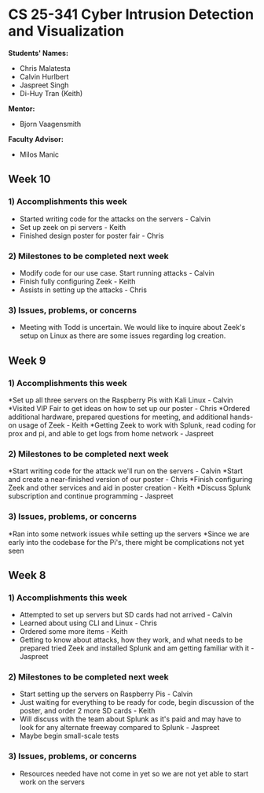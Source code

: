 # CS 25-341 Cyber Intrusion Detection and Visualization

**Students' Names:**
* Chris Malatesta  
* Calvin Hurlbert  
* Jaspreet Singh  
* Di-Huy Tran (Keith)

**Mentor:**
* Bjorn Vaagensmith

**Faculty Advisor:**
* Milos Manic

## Week 10

### 1) Accomplishments this week
* Started writing code for the attacks on the servers - Calvin
* Set up zeek on pi servers - Keith
* Finished design poster for poster fair - Chris

### 2) Milestones to be completed next week
* Modify code for our use case. Start running attacks - Calvin
* Finish fully configuring Zeek - Keith
* Assists in setting up the attacks - Chris

### 3) Issues, problems, or concerns
* Meeting with Todd is uncertain. We would like to inquire about Zeek's setup on Linux as there are some issues regarding log creation.

## Week 9

### 1) Accomplishments this week
*Set up all three servers on the Raspberry Pis with Kali Linux - Calvin
*Visited VIP Fair to get ideas on how to set up our poster - Chris
*Ordered additional hardware, prepared questions for meeting, and additional hands-on usage of Zeek - Keith
*Getting Zeek to work with Splunk, read coding for prox and pi, and able to get logs from home network - Jaspreet

### 2) Milestones to be completed next week
*Start writing code for the attack we'll run on the servers - Calvin
*Start and create a near-finished version of our poster - Chris
*Finish configuring Zeek and other services and aid in poster creation - Keith
*Discuss Splunk subscription and continue programming - Jaspreet

### 3) Issues, problems, or concerns
*Ran into some network issues while setting up the servers
*Since we are early into the codebase for the Pi's, there might be complications not yet seen

## Week 8

### 1) Accomplishments this week
* Attempted to set up servers but SD cards had not arrived - Calvin
* Learned about using CLI and Linux - Chris
* Ordered some more items - Keith
* Getting to know about attacks, how they work, and what needs to be prepared tried Zeek and installed Splunk and am getting familiar with it - Jaspreet

### 2) Milestones to be completed next week
* Start setting up the servers on Raspberry Pis - Calvin
* Just waiting for everything to be ready for code, begin discussion of the poster, and order 2 more SD cards - Keith
* Will discuss with the team about Splunk as it's paid and may have to look for any alternate freeway compared to Splunk - Jaspreet
* Maybe begin small-scale tests

### 3) Issues, problems, or concerns
* Resources needed have not come in yet so we are not yet able to start work on the servers
